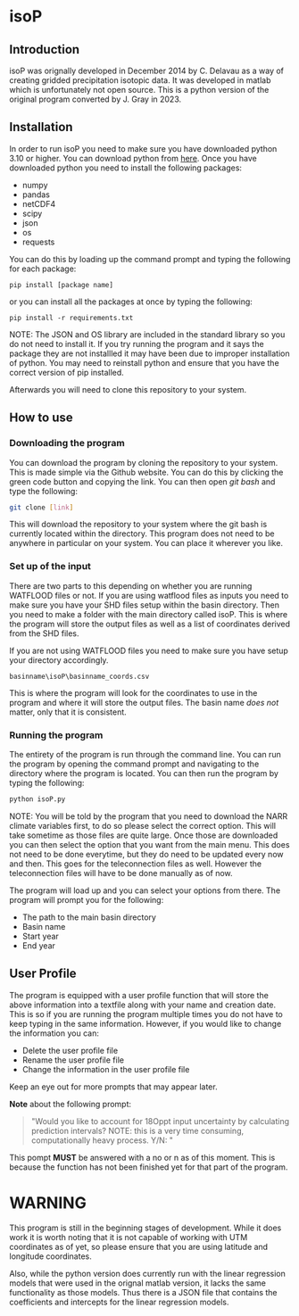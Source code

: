 isoP
================

## Introduction
isoP was orignally developed in December 2014 by C. Delavau as a way of creating gridded precipitation isotopic data. It was developed in matlab which is unfortunately not open source. This is a python version of the original program converted by J. Gray in 2023.
## Installation
In order to run isoP you need to make sure you have downloaded python 3.10 or higher. You can download python from [here](https://www.python.org/downloads/). Once you have downloaded python you need to install the following packages:
* numpy
* pandas
* netCDF4
* scipy
* json
* os
* requests

You can do this by loading up the command prompt and typing the following for each package:
```
pip install [package name]
```
or you can install all the packages at once by typing the following:
```
pip install -r requirements.txt
```
NOTE: The JSON and OS library are included in the standard library so you do not need to install it. If you try running the program and it says the package they are not installled it may have been due to improper installation of python. You may need to reinstall python and ensure that you have the correct version of pip installed.

Afterwards you will need to clone this repository to your system. 

## How to use
### Downloading the program
You can download the program by cloning the repository to your system. This is made simple via the Github website. You can do this by clicking
the green code button and copying the link. You can then open *git bash* and type the following:
```bash
git clone [link]
```
This will download the repository to your system where the git bash is currently located within the directory. This program does not need to be anywhere in particular on your system. You can place it wherever you like.
### Set up of the input
There are two parts to this depending on whether you are running WATFLOOD files or not. If you are using watflood files as inputs you need to make sure you have your SHD files setup within the basin directory. Then you need to make a folder with the main directory called isoP. This is where the program will store the output files as well as a list of coordinates derived from the SHD files. 

If you are not using WATFLOOD files you need to make sure you have setup your directory accordingly. 
```
basinname\isoP\basinname_coords.csv
```
This is where the program will look for the coordinates to use in the program and where it will store the output files. The basin name *does not* matter, only that it is consistent.  

### Running the program
The entirety of the program is run through the command line. You can run the program by opening the command prompt and navigating to the directory where the program is located. You can then run the program by typing the following:
```bash
python isoP.py
```
NOTE: You will be told by the program that you need to download the NARR climate variables first, to do so please select the correct option. This will take sometime as those files are quite large. Once those are downloaded you can then select the option that you want from the main menu. This does not need to be done everytime, but they do need to be updated every now and then. This goes for the teleconnection files as well. However the teleconnection files will have to be done manually as of now.

The program will load up and you can select your options from there. The program will prompt you for the following:
* The path to the main basin directory
* Basin name
* Start year
* End year

## User Profile
The program is equipped with a user profile function that will store the above information into a textfile along with your name and creation date. This is so if you are running the program multiple times you do not have to keep typing in the same information. However, if you would like to change the information you can:
* Delete the user profile file
* Rename the user profile file
* Change the information in the user profile file

Keep an eye out for more prompts that may appear later.

**Note** about the following prompt: 
> "Would you like to account for 18Oppt input uncertainty by calculating prediction intervals? 
NOTE: this is a very time consuming, computationally heavy 
> process. Y/N: "

This pompt **MUST** be answered with a no or n as of this moment. This is because the function has not been finished yet for that part of the program.
# WARNING
This program is still in the beginning stages of development. While it does work it is worth noting that it is not capable of working with UTM coordinates as of yet, so please ensure that you are using latitude and longitude coordinates.

Also, while the python version does currently run with the linear regression models that were used in the orignal matlab version, it lacks the same functionality as those models. Thus there is a JSON file that contains the coefficients and intercepts for the linear regression models.
